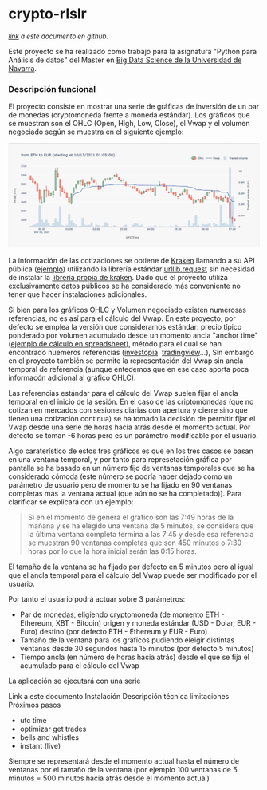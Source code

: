 # crypto-rlslr

 <font size=2><em>[link](https://github.com/raulsolera/crypto-rlslr/blob/main/README.md) a este documento en github.</em></font> 

Este proyecto se ha realizado como trabajo para la asignatura "Python para Análisis
de datos" del Master en [Big Data Science de la Universidad de Navarra](https://mstr.unav.edu/master-big-data-science/).

### Descripción funcional

El proyecto consiste en mostrar una serie de gráficas de inversión de un par de monedas
(cryptomoneda frente a moneda estándar). Los gráficos que se muestran son el OHLC (Open, High, Low, Close), 
el Vwap y el volumen negociado según se muestra en el siguiente ejemplo:

![project graph](images/project_graph.png)

La información de las cotizaciones se obtiene de [Kraken](https://www.kraken.com/)
llamando a su API pública ([ejemplo](https://api.kraken.com/0/public/Trades?pair=XETHZEUR&since=157406713999999999))
utilizando la librería estándar [urllib.request](https://docs.python.org/3/library/urllib.request.html)
sin necesidad de instalar la [librería propia de kraken](https://support.kraken.com/hc/en-us/articles/360025180232-Kraken-REST-API-command-line-client).
Dado que el proyecto utiliza exclusivamente datos públicos se ha considerado más 
conveniente no tener que hacer instalaciones adicionales.

Si bien para los gráficos OHLC y Volumen negociado existen numerosas referencias,
no es así para el cálculo del Vwap. En este proyecto, por defecto se emplea la versión
que consideramos estándar: precio típico ponderado por volumen acumulado desde
un momento ancla "anchor time" ([ejemplo de cálculo en spreadsheet](https://docs.google.com/spreadsheets/d/143nJ1dhsr6GTQr9Wr8kQby6rOqBGMS9BTrhz5AWNMsY/edit#gid=1559753437)),
método para el cual se han encontrado nuemeros referencias ([investopia](https://www.investopedia.com/terms/v/vwap.asp).
[tradingview](https://www.tradingview.com/scripts/vwap/?solution=43000502018)...),
Sin embargo en el proyecto también se permite la representación del Vwap sin ancla temporal
de referencia (aunque entedemos que en ese caso aporta poca informacón adicional
al gráfico OHLC).

Las referencias estándar para el cálculo del Vwap suelen fijar el ancla temporal
en el inicio de la sesión. En el caso de las criptomonedas (que no cotizan en mercados
con sesiones diarias con apertura y cierre sino que tienen una cotización continua) 
se ha tomado la decisión de permitir fijar el Vwap desde una serie de horas hacia atrás
desde el momento actual. Por defecto se toman -6 horas pero es un parámetro modificable
por el usuario.

Algo caraterístico de estos tres gráficos es que en los tres casos se basan en una
ventana temporal, y por tanto para represetación gráfica por pantalla se ha basado
en un número fijo de ventanas temporales que se ha considerado cómoda (este número
se podría haber dejado como un parámetro de usuario pero de momento se ha fijado
en 90 ventanas completas más la ventana actual (que aún no se ha completado)). Para
clarificar se explicará con un ejemplo:

> Si en el momento de genera el gráfico son las 7:49 horas de la mañana y se ha
> elegido una ventana de 5 minutos, se considera que la última ventana completa termina
> a las 7:45 y desde esa referencia se muestran 90 ventanas completas que son 450
> minutos o 7:30 horas por lo que la hora inicial serán las 0:15 horas.

El tamaño de la ventana se ha fijado por defecto en 5 minutos pero al igual que
el ancla temporal para el cálculo del Vwap puede ser modificado por el usuario.

Por tanto el usuario podrá actuar sobre 3 parámetros: 
* Par de monedas, eligiendo cryptomoneda (de momento ETH - Ethereum, XBT - Bitcoin)
origen y moneda estándar (USD - Dolar, EUR - Euro) destino (por defecto ETH - Ethereum y EUR - Euro)
* Tamaño de la ventana para los gráficos pudiendo eleigir distintas ventanas
desde 30 segundos hasta 15 minutos (por defecto 5 minutos)
* Tiempo ancla (en número de horas hacia atrás) desde el que se fija el acumulado
para el cálculo del Vwap

La aplicación se ejecutará con una serie 

Link a este documento
Instalación
Descripción técnica
limitaciones
Próximos pasos
- utc time
- optimizar get trades
- bells and whistles
- instant (live)


Siempre se representará desde el momento actual hasta el número de
ventanas por el tamaño de la ventana (por ejemplo 100 ventanas de
5 minutos = 500 minutos hacia atrás desde el momento actual)